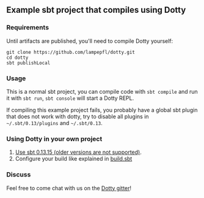 ## Example sbt project that compiles using Dotty

### Requirements

Until artifacts are published, you'll need to compile Dotty yourself:
```shell
git clone https://github.com/lampepfl/dotty.git
cd dotty
sbt publishLocal
```

### Usage

This is a normal sbt project, you can compile code with `sbt compile` and run it
with `sbt run`, `sbt console` will start a Dotty REPL.

If compiling this example project fails, you probably have a global sbt plugin
that does not work with dotty, try to disable all plugins in
`~/.sbt/0.13/plugins` and `~/.sbt/0.13`.

### Using Dotty in your own project

1. [Use sbt 0.13.15 (older versions are not supported)](https://github.com/smarter/dotty-example-project/blob/master/project/build.properties).
2. Configure your build like explained in [build.sbt](https://github.com/smarter/dotty-example-project/blob/master/build.sbt#L7-L8)

### Discuss

Feel free to come chat with us on the
[Dotty gitter](http://gitter.im/lampepfl/dotty)!
